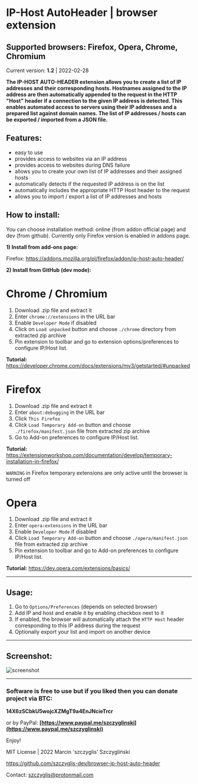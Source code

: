 # IP-Host AutoHeader | browser extension
## Supported browsers: Firefox, Opera, Chrome, Chromium

Current version: **1.2** | 2022-02-28

**The IP-HOST AUTO-HEADER extension allows you to create a list of IP addresses and their corresponding hosts.
Hostnames assigned to the IP address are then automatically appended to the request in the HTTP "Host" header if a connection to the given IP address is detected. This enables automated access to servers using their IP addresses and a prepared list against domain names. The list of IP addresses / hosts can be exported / imported from a JSON file.**

## Features:

- easy to use
- provides access to websites via an IP address
- provides access to websites during DNS failure
- allows you to create your own list of IP addresses and their assigned hosts
- automatically detects if the requested IP address is on the list
- automatically includes the appropriate HTTP Host header to the request
- allows you to import / export a list of IP addresses and hosts

## How to install:

You can choose installation method: online (from addon official page) and dev (from github).
Currently only Firefox version is enabled in addons page.

**1) Install from add-ons page:**

Firefox: https://addons.mozilla.org/pl/firefox/addon/ip-host-auto-header/


**2) Install from GitHub (dev mode):**

# Chrome / Chromium

1) Download .zip file and extract it
2) Enter `chrome://extensions` in the URL bar
3) Enable `Developer Mode` if disabled
4) Click on `Load unpacked` button and choose `./chrome` directory from extracted zip archive
5) Pin extension to toolbar and go to extension options/preferences to configure IP/Host list.

**Tutorial:** https://developer.chrome.com/docs/extensions/mv3/getstarted/#unpacked

# Firefox

1) Download .zip file and extract it
2) Enter `about:debugging` in the URL bar
3) Click `This Firefox`
4) Click `Load Temporary Add-on` button and choose `./firefox/manifest.json` file from extracted zip archive
5) Go to Add-on preferences to configure IP/Host list.

**Tutorial:** https://extensionworkshop.com/documentation/develop/temporary-installation-in-firefox/

`WARNING` in Firefox temporary extensions are only active until the browser is turned off

# Opera

1) Download .zip file and extract it
2) Enter `opera:extensions` in the URL bar
3) Enable `Developer Mode` if disabled
4) Click `Load Temporary Add-on` button and choose `./opera/manifest.json` file from extracted zip archive
5) Pin extension to toolbar and go to Add-on preferences to configure IP/Host list.

**Tutorial:** https://dev.opera.com/extensions/basics/

---

## Usage:

1) Go to `Options/Preferences` (depends on selected browser)
2) Add IP and host and enable it by enabling checkbox next to it
3) If enabled, the browser will automatically attach the `HTTP Host` header corresponding to this IP address during the request
4) Optionally export your list and import on another device

---

## Screenshot:

![screenshot](https://user-images.githubusercontent.com/61396542/155732772-a52927c5-058b-4290-8fae-ab8871fcd09e.png)

---
 
### Software is free to use but if you liked then you can donate project via BTC: 

**14X6zSCbkU5wojcXZMgT9a4EnJNcieTrcr**

or by PayPal:
 **[https://www.paypal.me/szczyglinski](https://www.paypal.me/szczyglinski)**


Enjoy!

MIT License | 2022 Marcin 'szczyglis' Szczygliński

https://github.com/szczyglis-dev/browser-ip-host-auto-header

Contact: szczyglis@protonmail.com
